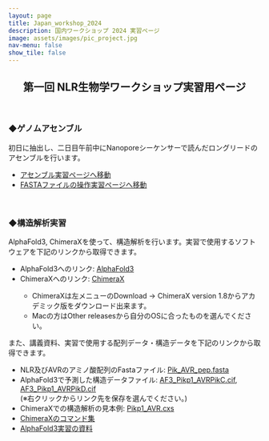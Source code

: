 ```yaml
---
layout: page
title: Japan_workshop_2024
description: 国内ワークショップ 2024 実習ページ
image: assets/images/pic_project.jpg
nav-menu: false
show_tile: false
---
```


<!-- Main -->
<div id="main" class="alt">

<!-- One -->
<section id="one">
	<div class="inner">
		<header class="major">
			<h2>第一回 NLR生物学ワークショップ実習用ページ</h2>
		</header>
		<!-- Content -->
		<h3 id="content">◆ゲノムアセンブル</h3>
		<p>初日に抽出し、二日目午前中にNanoporeシーケンサーで読んだロングリードのアセンブルを行います。</p>
		<ul>
			<li><a href="https://colab.research.google.com/github/slt666666/NLR_biology_workshop_2024/blob/master/analysis/Genome_assemble.ipynb">アセンブル実習ページへ移動</a></li>
			<li><a href="https://colab.research.google.com/github/slt666666/NLR_biology_workshop_2024/blob/master/analysis/fasta_control.ipynb">FASTAファイルの操作実習ページへ移動</a></li>
		</ul>
		<br>
		<h3 id="content">◆構造解析実習</h3>
		<p>AlphaFold3, ChimeraXを使って、構造解析を行います。実習で使用するソフトウェアを下記のリンクから取得できます。</p>
		<ul>
			<li>AlphaFold3へのリンク: <a href="https://alphafoldserver.com/about">AlphaFold3</a></li>
			<li>ChimeraXへのリンク: <a href="https://www.cgl.ucsf.edu/chimerax/">ChimeraX</a></li>
			<ul>
				<li>ChimeraXは左メニューのDownload → ChimeraX version 1.8からアカデミック版をダウンロード出来ます。</li>
				<li>Macの方はOther releasesから自分のOSに合ったものを選んでください。</li>
			</ul>
		</ul>
		<p>また、講義資料、実習で使用する配列データ・構造データを下記のリンクから取得できます。</p>
		<ul>
			<li>NLR及びAVRのアミノ酸配列のFastaファイル: <a href="https://raw.githubusercontent.com/CropEvol/lecture/master/data/Pik_AVR_pep.fasta">Pik_AVR_pep.fasta</a></li>
			<li>AlphaFold3で予測した構造データファイル: <a href="https://raw.githubusercontent.com/CropEvol/lecture/master/data/AF3_Pikp1_AVRPikC.cif">AF3_Pikp1_AVRPikC.cif</a>, <a href="https://raw.githubusercontent.com/CropEvol/lecture/master/data/AF3_Pikp1_AVRPikD.cif">AF3_Pikp1_AVRPikD.cif</a><br>(※右クリックからリンク先を保存を選んでください。)</li>
			<li>ChimeraXでの構造解析の見本例: <a href="https://raw.githubusercontent.com/CropEvol/lecture/master/data/Pikp1_AVR.cxs">Pikp1_AVR.cxs</a></li>
			<li><a href="https://raw.githubusercontent.com/CropEvol/lecture/master/data/241128_ChimeraXコマンド.pdf">ChimeraXのコマンド集</a></li>
			<li><a href="https://raw.githubusercontent.com/CropEvol/lecture/master/data/241128_実習資料.pdf">AlphaFold3実習の資料</a></li>
		</ul>
	</div>
</section>
</div>
